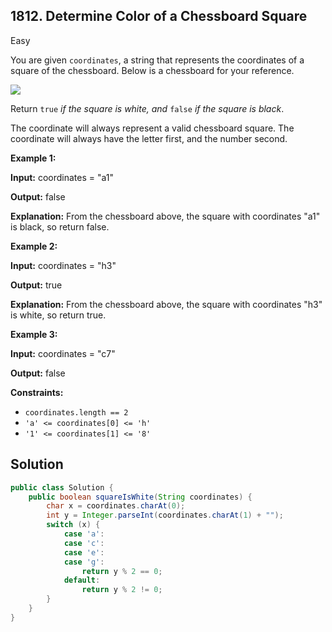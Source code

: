 ## 1812\. Determine Color of a Chessboard Square

Easy

You are given `coordinates`, a string that represents the coordinates of a square of the chessboard. Below is a chessboard for your reference.

![](https://assets.leetcode.com/uploads/2021/02/19/screenshot-2021-02-20-at-22159-pm.png)

Return `true` _if the square is white, and_ `false` _if the square is black_.

The coordinate will always represent a valid chessboard square. The coordinate will always have the letter first, and the number second.

**Example 1:**

**Input:** coordinates = "a1"

**Output:** false

**Explanation:** From the chessboard above, the square with coordinates "a1" is black, so return false.

**Example 2:**

**Input:** coordinates = "h3"

**Output:** true

**Explanation:** From the chessboard above, the square with coordinates "h3" is white, so return true.

**Example 3:**

**Input:** coordinates = "c7"

**Output:** false

**Constraints:**

*   `coordinates.length == 2`
*   `'a' <= coordinates[0] <= 'h'`
*   `'1' <= coordinates[1] <= '8'`

## Solution

```java
public class Solution {
    public boolean squareIsWhite(String coordinates) {
        char x = coordinates.charAt(0);
        int y = Integer.parseInt(coordinates.charAt(1) + "");
        switch (x) {
            case 'a':
            case 'c':
            case 'e':
            case 'g':
                return y % 2 == 0;
            default:
                return y % 2 != 0;
        }
    }
}
```